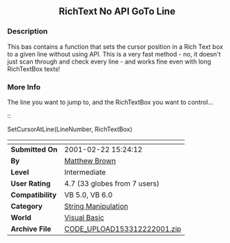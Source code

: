 ﻿<div align="center">

## RichText No API GoTo Line


</div>

### Description

This bas contains a function that sets the cursor position in a Rich Text box to a given line without using API. This is a very fast method - no, it doesn't just scan through and check every line - and works fine even with long RichTextBox texts!
 
### More Info
 
The line you want to jump to, and the RichTextBox you want to control...

::

SetCursorAtLine(LineNumber, RichTextBox)


<span>             |<span>
---                |---
**Submitted On**   |2001-02-22 15:24:12
**By**             |[Matthew Brown](https://github.com/Planet-Source-Code/PSCIndex/blob/master/ByAuthor/matthew-brown.md)
**Level**          |Intermediate
**User Rating**    |4.7 (33 globes from 7 users)
**Compatibility**  |VB 5\.0, VB 6\.0
**Category**       |[String Manipulation](https://github.com/Planet-Source-Code/PSCIndex/blob/master/ByCategory/string-manipulation__1-5.md)
**World**          |[Visual Basic](https://github.com/Planet-Source-Code/PSCIndex/blob/master/ByWorld/visual-basic.md)
**Archive File**   |[CODE\_UPLOAD153312222001\.zip](https://github.com/Planet-Source-Code/matthew-brown-richtext-no-api-goto-line__1-21196/archive/master.zip)








